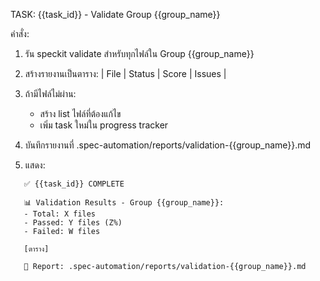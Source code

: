 TASK: {{task_id}} - Validate Group {{group_name}}

คำสั่ง:
1. รัน speckit validate สำหรับทุกไฟล์ใน Group {{group_name}}

2. สร้างรายงานเป็นตาราง:
   | File | Status | Score | Issues |

3. ถ้ามีไฟล์ไม่ผ่าน:
   - สร้าง list ไฟล์ที่ต้องแก้ไข
   - เพิ่ม task ใหม่ใน progress tracker

4. บันทึกรายงานที่ .spec-automation/reports/validation-{{group_name}}.md

5. แสดง:
```
   ✅ {{task_id}} COMPLETE
   
   📊 Validation Results - Group {{group_name}}:
   - Total: X files
   - Passed: Y files (Z%)
   - Failed: W files
   
   [ตาราง]
   
   💾 Report: .spec-automation/reports/validation-{{group_name}}.md